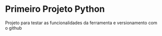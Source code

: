 # Primeiro Projeto Python
Projeto para testar as funcionalidades da ferramenta e versionamento com o github